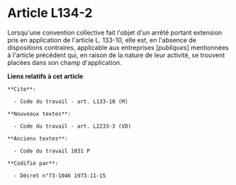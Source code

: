 # Article L134-2

Lorsqu'une convention collective fait l'objet d'un arrêté portant extension pris en application de l'article L. 133-10, elle
est, en l'absence de dispositions contraires, applicable aux entreprises [*publiques*] mentionnées à l'article précédent qui,
en raison de la nature de leur activité, se trouvent placées dans son champ d'application.

**Liens relatifs à cet article**

	**Cite**:

	  - Code du travail - art. L133-10 (M)

	**Nouveaux textes**:

	  - Code du travail - art. L2233-3 (VD)

	**Anciens textes**:

	  - Code du travail 1031 P

	**Codifié par**:

	  - Décret n°73-1046 1973-11-15
